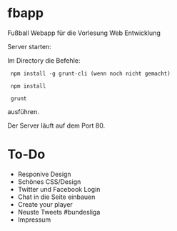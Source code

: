 # fbapp
Fußball Webapp für die Vorlesung Web Entwicklung

Server starten:

Im Directory die Befehle:

     npm install -g grunt-cli (wenn noch nicht gemacht)

     npm install

     grunt

ausführen.

Der Server läuft auf dem Port 80.

# To-Do
* Responive Design
* Schönes CSS/Design
* Twitter und Facebook Login
* Chat in die Seite einbauen
* Create your player
* Neuste Tweets #bundesliga
* Impressum 